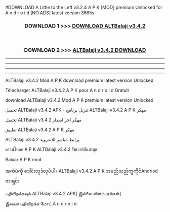 #DOWNLOAD A Little to the Left v3.2.4 A P K [MOD] premium Unlocked for A n d r o i d [NO.ADS] latest version 3665s 



<div align="center">

<h3>DOWNLOAD 1 >>> <a href="https://getmod1.web.app/?judule=Btd Battles">DOWNLOAD ALTBalaji v3.4.2</a></h3><br>

<h3>DOWNLOAD 2 >>> <a href="https://getmod1.web.app/?judule=Btd Battles">ALTBalaji v3.4.2 DOWNLOAD </a></h3>

</div>


----------------------------------------------------------

----------------------------------------------------------

----------------------------------------------------------

----------------------------------------------------------


ALTBalaji v3.4.2 Mod A P K download premium latest version Unlocked

Télécharger ALTBalaji v3.4.2 A P K pour A n d r o i d Gratuit

download ALTBalaji v3.4.2 Mod A P K premium latest version Unlocked

تحميل ALTBalaji v3.4.2 APK - تنزيل برنامج ALTBalaji v3.4.2 A P K مهكر

تحميل ALTBalaji v3.4.2 مهكر اخر اصدار

تطبيق ALTBalaji v3.4.2 A P K مهكر

ALTBalaji v3.4.2 برابط مباشر للاندرويد

ดาวน์โหลด A P K ALTBalaji v3.4.2 รับเวอร์ชันล่าสุด

Baixar A P K mod

အက်ပ်ကို ဒေါင်းလုဒ်လုပ်ပါ။ ALTBalaji v3.4.2 A P K အမည်သည်ကူကိုင်Andriod ဗားရှင်း

பதிவிறக்கவும் ALTBalaji v3.4.2 APK[ இல்லை விளம்பரங்கள்] 
 
இலவச பதிவிறக்க மோட் A n d r o i d



